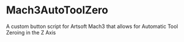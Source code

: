 # Mach3AutoToolZero
A custom button script for Artsoft Mach3 that allows for Automatic Tool Zeroing in the Z Axis
